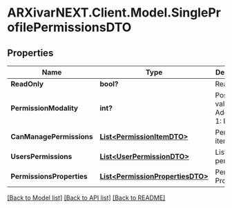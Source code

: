 # ARXivarNEXT.Client.Model.SingleProfilePermissionsDTO
## Properties

Name | Type | Description | Notes
------------ | ------------- | ------------- | -------------
**ReadOnly** | **bool?** | Read Only | [optional] 
**PermissionModality** | **int?** | Possible values:  0: Additional  1: Exclusive  | [optional] 
**CanManagePermissions** | [**List&lt;PermissionItemDTO&gt;**](PermissionItemDTO.md) | Permissions item | [optional] 
**UsersPermissions** | [**List&lt;UserPermissionDTO&gt;**](UserPermissionDTO.md) | List of user permissions | [optional] 
**PermissionsProperties** | [**List&lt;PermissionPropertiesDTO&gt;**](PermissionPropertiesDTO.md) | Permission Properties | [optional] 

[[Back to Model list]](../README.md#documentation-for-models) [[Back to API list]](../README.md#documentation-for-api-endpoints) [[Back to README]](../README.md)

